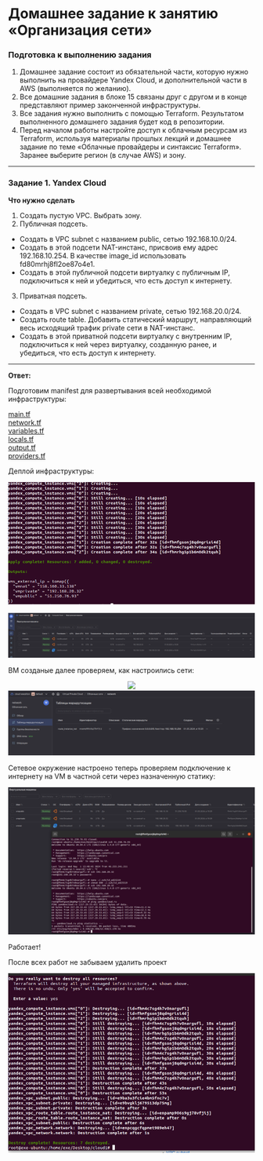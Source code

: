 # Домашнее задание к занятию «Организация сети»

### Подготовка к выполнению задания

1. Домашнее задание состоит из обязательной части, которую нужно выполнить на провайдере Yandex Cloud, и дополнительной части в AWS (выполняется по желанию). 
2. Все домашние задания в блоке 15 связаны друг с другом и в конце представляют пример законченной инфраструктуры.  
3. Все задания нужно выполнить с помощью Terraform. Результатом выполненного домашнего задания будет код в репозитории. 
4. Перед началом работы настройте доступ к облачным ресурсам из Terraform, используя материалы прошлых лекций и домашнее задание по теме «Облачные провайдеры и синтаксис Terraform». Заранее выберите регион (в случае AWS) и зону.

---
### Задание 1. Yandex Cloud 

**Что нужно сделать**

1. Создать пустую VPC. Выбрать зону.
2. Публичная подсеть.

 - Создать в VPC subnet с названием public, сетью 192.168.10.0/24.
 - Создать в этой подсети NAT-инстанс, присвоив ему адрес 192.168.10.254. В качестве image_id использовать fd80mrhj8fl2oe87o4e1.
 - Создать в этой публичной подсети виртуалку с публичным IP, подключиться к ней и убедиться, что есть доступ к интернету.
3. Приватная подсеть.
 - Создать в VPC subnet с названием private, сетью 192.168.20.0/24.
 - Создать route table. Добавить статический маршрут, направляющий весь исходящий трафик private сети в NAT-инстанс.
 - Создать в этой приватной подсети виртуалку с внутренним IP, подключиться к ней через виртуалку, созданную ранее, и убедиться, что есть доступ к интернету.


------

**Ответ:**<br>

Подготовим manifest для развертывания всей необходимой инфраструктуры:

[main.tf](src/main.tf)<br>
[network.tf](src/network.tf)<br>
[variables.tf](src/variables.tf)<br>
[locals.tf](src/locals.tf)<br>
[output.tf](src/output.tf)<br>
[providers.tf](src/providers.tf)<br>

Деплой инфраструктуры:


<p align="center">
  <img src="./screenshots/01_tfapp.png">
</p>

<p align="center">
  <img src="./screenshots/02_vmcreate.png">
</p>

ВМ созданые далее проверяем, как настроились сети:


<p align="center">
  <img src="./screenshots/03_podsety.png>
</p>

<p align="center">
  <img src="./screenshots/04_static.png">
</p>

Сетевое окружение настроено теперь проверяем подключение к интернету на VM в частной сети через назначенную статику:

<p align="center">
  <img src="./screenshots/05_ping.png">
</p>


Работает!

После всех работ не забываем удалить проект 

<p align="center">
  <img src="./screenshots/06_destroy.png">
</p>
